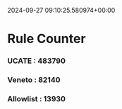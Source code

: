 2024-09-27 09:10:25.580974+00:00
# Rule Counter 
 ### UCATE : 483790

 ### Veneto : 82140

 ### Allowlist : 13930